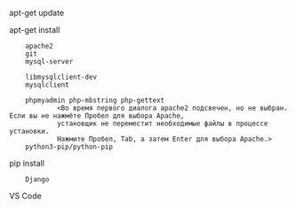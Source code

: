 apt-get update

apt-get install

        apache2
        git
        mysql-server

        libmysqlclient-dev
        mysqlclient

        phpmyadmin php-mbstring php-gettext
                <Во время первого диалога apache2 подсвечен, но не выбран. Если вы не нажмёте Пробел для выбора Apache,
                установщик не переместит необходимые файлы в процессе установки.
                Нажмите Пробел, Tab, а затем Enter для выбора Apache.>
        python3-pip/python-pip
        
pip install

        Django

        
VS Code
        

